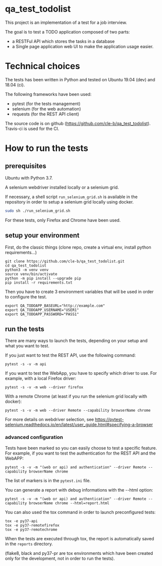 # qa_test_todolist

This project is an implementation of a test for a job interview.

The goal is to test a TODO application composed of two parts:
  * a RESTFul API which stores the tasks in a database 
  *  a Single page application web UI to make the application usage easier.

# Technical choices

The tests has been written in Python and tested on Ubuntu 19.04 (dev) and 18.04 (ci).

The following frameworks have been used:
  - pytest (for the tests management)
  - selenium (for the web automation)
  - requests (for the REST API client)

The source code is on github (https://github.com/cle-b/qa_test_todolist). Travis-ci is used for the CI.

# How to run the tests

## prerequisites

Ubuntu with Python 3.7.

A selenium webdriver installed locally or a selenium grid. 

If necessary, a shell script `run_selenium_grid.sh` is available in the repository in order to setup a selenium grid locally using docker.

```sh
sudo sh ./run_selenium_grid.sh
```

For these tests, only Firefox and Chrome have been used.

## setup your environment

First, do the classic things (clone repo, create a virtual env, install python requirements...)

```
git clone https://github.com/cle-b/qa_test_todolist.git
cd qa_test_todolist
python3 -m venv venv
source venv/bin/activate
python -m pip install --upgrade pip
pip install -r requirements.txt
```

Then you have to create 3 environment variables that will be used in order to configure the test.

```
export QA_TODOAPP_BASEURL="http://example.com"
export QA_TODOAPP_USERNAME="USER1"
export QA_TODOAPP_PASSWORD="PASS1"
```

## run the tests

There are many ways to launch the tests, depending on your setup and what you want to test.

If you just want to test the REST API, use the following command:

```
pytest -s -v -m api 
```

If you want to test the WebApp, you have to specify which driver to use. For example, with a local Firefox driver:

```
pytest -s -v -m web --driver firefox
```

With a remote Chrome (at least if you run the selenium grid locally with docker):

```
pytest -s -v -m web --driver Remote --capability browserName chrome
```

For more details on webdriver selection, see https://pytest-selenium.readthedocs.io/en/latest/user_guide.html#specifying-a-browser

### advanced configuration

Tests have been marked so you can easily choose to test a specific feature. For example, if you want to test the authentication for the REST API and the WebAPP:

```
pytest -s -v -m "(web or api) and authentication" --driver Remote --capability browserName chrome
```

The list of markers is in the `pytest.ini` file.

You can generate a report with debug informations with the --html option:

```
pytest -s -v -m "(web or api) and authentication" --driver Remote --capability browserName chrome --html=report.html
```

You can also used the tox command in order to launch preconfigured tests:

```
tox -e py37-api
tox -e py37-remotefirefox
tox -e py37-remotechrome
```

When the tests are executed through tox, the report is automatically saved in the `reports` directory.

(flake8, black and py37-pr are tox environments which have been created only for the development, not in order to run the tests).
